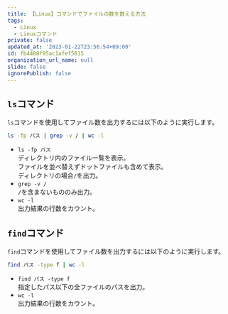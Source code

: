 ```yaml
---
title: 【Linux】コマンドでファイルの数を数える方法
tags:
  - Linux
  - Linuxコマンド
private: false
updated_at: '2023-01-22T23:56:54+09:00'
id: fb4488f95ac1afef5815
organization_url_name: null
slide: false
ignorePublish: false
---
```

## `ls`コマンド

`ls`コマンドを使用してファイル数を出力するには以下のように実行します。  

```zsh
ls -fp パス | grep -v / | wc -l
```

* `ls -fp パス`  
  ディレクトリ内のファイル一覧を表示。  
  ファイルを並べ替えずドットファイルも含めて表示。  
  ディレクトリの場合`/`を出力。  
* `grep -v /`  
  `/`を含まないもののみ出力。
* `wc -l`  
  出力結果の行数をカウント。

## `find`コマンド

`find`コマンドを使用してファイル数を出力するには以下のように実行します。  

```zsh
find パス -type f | wc -l
```

* `find パス -type f`  
  指定したパス以下の全ファイルのパスを出力。
* `wc -l`  
  出力結果の行数をカウント。
